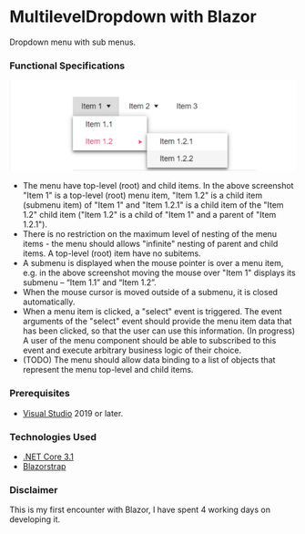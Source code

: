 # MultilevelDropdown with Blazor

Dropdown menu with sub menus.

### Functional Specifications

![Alt text](https://github.com/Zaharikitanov/MultilevelDropdown/blob/master/example-design.PNG)

- The menu have top-level (root) and child items. In the above screenshot "Item 1" is a
top-level (root) menu item, "Item 1.2" is a child item (submenu item) of "Item 1" and "Item
1.2.1" is a child item of the "Item 1.2" child item ("Item 1.2" is a child of "Item 1" and a parent of
"Item 1.2.1").
- There is no restriction on the maximum level of nesting of the menu items - the menu
should allows "infinite" nesting of parent and child items. A top-level (root) item have no
subitems.
- A submenu is displayed when the mouse pointer is over a menu item, e.g. in the above
screenshot moving the mouse over "Item 1" displays its submenu – “Item 1.1” and “Item 1.2”.
- When the mouse cursor is moved outside of a submenu, it is closed automatically.
- When a menu item is clicked, a "select" event is triggered. The event arguments of the "select" event should provide the menu item data that has been clicked, so that the user can use this information. (In progress) A user of the menu
component should be able to subscribed to this event and execute arbitrary business logic of
their choice. 
- (TODO) The menu should allow data binding to a list of objects that represent the menu top-level and
child items.

### Prerequisites
* [Visual Studio](https://visualstudio.microsoft.com/vs/) 2019 or later.

### Technologies Used
* [.NET Core 3.1](https://dotnet.microsoft.com/download/dotnet/current)
* [Blazorstrap](https://blazorstrap.io/)

### Disclaimer
This is my first encounter with Blazor, I have spent 4 working days on developing it.
